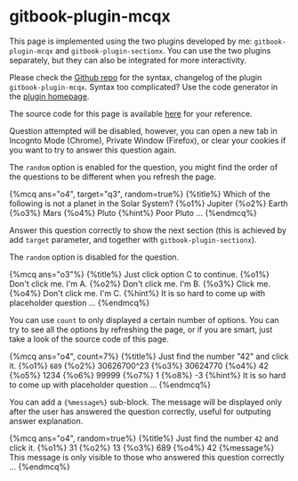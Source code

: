 gitbook-plugin-mcqx
===

<!--sec data-title="Introduction" data-id="intro" ces-->
This page is implemented using the two plugins developed by me: ```gitbook-plugin-mcqx``` and ```gitbook-plugin-sectionx```. You can use the two plugins separately, but they can also be integrated for more interactivity.

Please check the [Github repo](https://github.com/ymcatar/gitbook-plugin-mcqx) for the syntax, changelog of the plugin ```gitbook-plugin-mcqx```. Syntax too complicated? Use the code generator in the [plugin homepage](http://ymcatar.github.io/gitbook-plugin-mcqx/).

The source code for this page is available [here](https://raw.githubusercontent.com/ymcatar/gitbook-test/master/testing_mcqx.md) for your reference.
<!--endsec-->

<!--sec data-title="Example" data-id="q2" data-show=true ces-->

Question attempted will be disabled, however, you can open a new tab in Incognto Mode (Chrome), Private Window (Firefox), or clear your cookies if you want to try to answer this question again.

The ```random``` option is enabled for the question, you might find the order of the questions to be different when you refresh the page.

{%mcq ans="o4", target="q3", random=true%}
{%title%}
Which of the following is not a planet in the Solar System?
{%o1%} Jupiter
{%o2%} Earth
{%o3%} Mars
{%o4%} Pluto
{%hint%} Poor Pluto ...
{%endmcq%}

Answer this question correctly to show the next section (this is achieved by add ```target``` parameter, and together with ```gitbook-plugin-sectionx```).

<!--endsec-->

<!--sec data-title="More Examples" data-id="q3" data-show=false ces-->

The ```random``` option is disabled for the question.

{%mcq ans="o3"%}
{%title%} Just click option C to continue.
{%o1%} Don't click me. I'm A.
{%o2%} Don't click me. I'm B.
{%o3%} Click me.
{%o4%} Don't click me. I'm C.
{%hint%} It is so hard to come up with placeholder question ...
{%endmcq%}

You can use ```count``` to only displayed a certain number of options. You can try to see all the options by refreshing the page, or if you are smart, just take a look of the source code of this page.

{%mcq ans="o4", count=7%}
{%title%} Just find the number "42" and click it.
{%o1%} ```689```
{%o2%} 30626700^23
{%o3%} 30624770
{%o4%} 42
{%o5%} 1234
{%o6%} 99999
{%o7%} 1
{%o8%} -3
{%hint%} It is so hard to come up with placeholder question ...
{%endmcq%}

You can add a ```{%message%}``` sub-block. The message will be displayed only after the user has answered the question correctly, useful for outputing answer explanation.

{%mcq ans="o4", random=true%}
{%title%} Just find the number ```42``` and click it.
{%o1%} 31
{%o2%} 13
{%o3%} 689
{%o4%} 42
{%message%} This message is only visible to those who answered this question correctly ...
{%endmcq%}

<!--endsec-->
